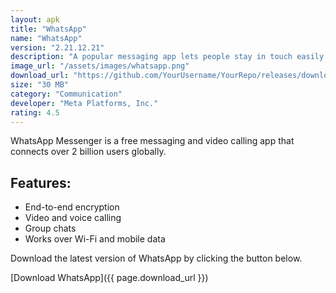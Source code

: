 ```yaml
---
layout: apk
title: "WhatsApp"
name: "WhatsApp"
version: "2.21.12.21"
description: "A popular messaging app lets people stay in touch easily and for free."
image_url: "/assets/images/whatsapp.png"
download_url: "https://github.com/YourUsername/YourRepo/releases/download/v1.0/whatsapp.apk"
size: "30 MB"
category: "Communication"
developer: "Meta Platforms, Inc."
rating: 4.5
---
```


WhatsApp Messenger is a free messaging and video calling app that connects over 2 billion users globally.

## Features:
- End-to-end encryption
- Video and voice calling
- Group chats
- Works over Wi-Fi and mobile data

Download the latest version of WhatsApp by clicking the button below.

[Download WhatsApp]({{ page.download_url }})
